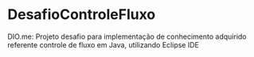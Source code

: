 # DesafioControleFluxo
DIO.me: Projeto desafio para implementação de conhecimento adquirido referente controle de fluxo em Java, utilizando Eclipse IDE
